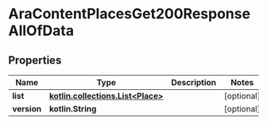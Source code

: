 
# AraContentPlacesGet200ResponseAllOfData

## Properties
Name | Type | Description | Notes
------------ | ------------- | ------------- | -------------
**list** | [**kotlin.collections.List&lt;Place&gt;**](Place.md) |  |  [optional]
**version** | **kotlin.String** |  |  [optional]



